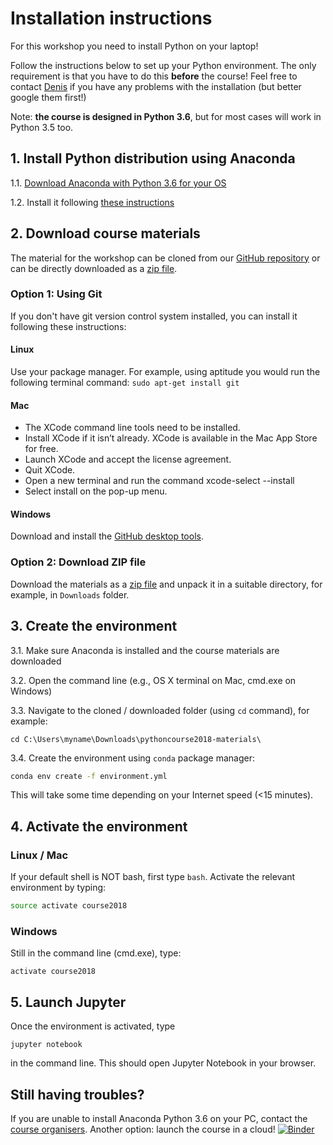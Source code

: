 # Installation instructions

For this workshop you need to install Python on your laptop!

Follow the instructions below to set up your Python environment. The only requirement is that you have to do this **before** the course! Feel free to contact [Denis](mailto:d.sergeev@uea.ac.uk) if you have any problems with the installation (but better google them first!)

Note: **the course is designed in Python 3.6**, but for most cases will work in Python 3.5 too.

## 1. Install Python distribution using Anaconda
1.1. [Download Anaconda with Python 3.6 for your OS](https://www.anaconda.com/download/)

1.2. Install it following [these instructions](https://docs.anaconda.com/anaconda/install/)

## 2. Download course materials
The material for the workshop can be cloned from our [GitHub repository](https://github.com/ueapy/pythoncourse2018-materials) or can be directly downloaded as a [zip file](https://github.com/ueapy/pythoncourse2018-materials/archive/master.zip).

### Option 1: Using Git
If you don't have git version control system installed, you can install it following these instructions:
#### Linux
Use your package manager. For example, using aptitude you would run the following terminal command: `sudo apt-get install git`
#### Mac
* The XCode command line tools need to be installed.
* Install XCode if it isn’t already. XCode is available in the Mac App Store for free.
* Launch XCode and accept the license agreement.
* Quit XCode.
* Open a new terminal and run the command xcode-select --install
* Select install on the pop-up menu.
#### Windows
Download and install the [GitHub desktop tools](https://desktop.github.com/).

### Option 2: Download ZIP file
Download the materials as a [zip file](https://github.com/ueapy/pythoncourse2018-materials/archive/master.zip) and unpack it in a suitable directory, for example, in `Downloads` folder.


## 3. Create the environment
3.1. Make sure Anaconda is installed and the course materials are downloaded

3.2. Open the command line (e.g., OS X terminal on Mac, cmd.exe on Windows)

3.3. Navigate to the cloned / downloaded folder (using `cd` command), for example:

```
cd C:\Users\myname\Downloads\pythoncourse2018-materials\
```

3.4. Create the environment using `conda` package manager:

```bash
conda env create -f environment.yml
```
This will take some time depending on your Internet speed (<15 minutes).

## 4. Activate the environment
### Linux / Mac
If your default shell is NOT bash, first type `bash`. Activate the relevant environment by typing:
```bash
source activate course2018
```
### Windows
Still in the command line (cmd.exe), type:
```
activate course2018
```

## 5. Launch Jupyter
Once the environment is activated, type 
```
jupyter notebook
```
in the command line. This should open Jupyter Notebook in your browser. 

## Still having troubles?
If you are unable to install Anaconda Python 3.6 on your PC, contact the [course organisers](index.md#registration-and-enquiries).
Another option: launch the course in a cloud! [![Binder](http://mybinder.org/badge.svg)](http://mybinder.org:/repo/ueapy/pythoncourse2018-materials)
